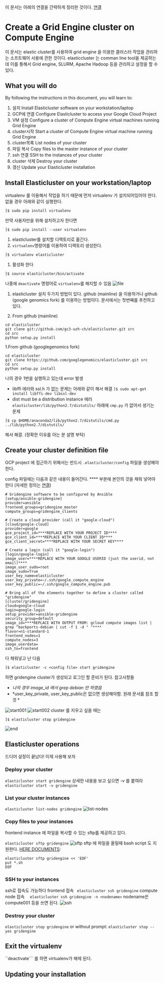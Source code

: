 이 문서는 아래의 연결을 간략하게 정리한 것이다.
[연결](http://googlegenomics.readthedocs.io/en/latest/use_cases/setup_gridengine_cluster_on_compute_engine/index.html)
# Create a Grid Engine cluster on Compute Engine
이 문서는 elastic cluster를 사용하여 grid engine 을 이용한 클러스터 작업을 관리하는 소프트웨어 사용에 관한 것이다.
elasticcluster 는 comman line tool을 제공하는데 이를 통해서 Grid engine, SLURM, Apache Hadoop 등을 관리하고 설정을 할 수 있다. 

## What you will do
By following the instructions in this document, you will learn to:

1. 설치 Install Elasticluster software on your workstation/laptop
1. GCP에 연결 Configure Elasticluster to access your Google Cloud Project
1. VM 설정 Configure a cluster of Compute Engine virtual machines running Grid Engine
1. cluster시작 Start a cluster of Compute Engine virtual machine running Grid Engine
1. cluster목록 List nodes of your cluster
1. 파일 복사 Copy files to the master instance of your cluster
1. ssh 연결 SSH to the instances of your cluster
1. cluster 삭제 Destroy your cluster
1. 갱신 Update your Elasticluster installation

## Install Elasticluster on your workstation/laptop
virtualenv 를 이용해서 작업을 하기 때문에 먼저 virtualenv 가 설치되어있어야 한다.
없을 경우 아래와 같이 실행한다.
```shell
]$ sudo pip install virtualenv
```
만약 사용자만을 위해 설치하고자 한다면
```shell
]$ sudo pip install --user virtualenv
```
1. elasticluster를 설치할 디렉토리로 옮긴다.
1. ```virtualenv```명령어를 이용하여 디렉토리 생성한다.
```shell
]$ virtualenv elasticluster
```
1. 활성화 한다
```shell
]$ source elasticluster/bin/activate
```
나중에 ```deactivate``` 명령어로 ```virtualenv```를 해지할 수 있음
![file](activate-virtualenv.png)

1. elasticluster 설치
두가지 방법이 있다. github (mainline) 을 이용하거나 github (google genomics fork) 를 이용하는 방법이다. 문서에서는 첫번째를 추천하고 있다.

  1. From github (mainline)
 ```
cd elasticluster
git clone git://github.com/gc3-uzh-ch/elasticluster.git src
cd src
python setup.py install
```

  1.From github (googlegenomics fork)
  ```
cd elasticluster
git clone https://github.com/googlegenomics/elasticluster.git src
cd src
python setup.py install
```
나의 경우 1번을 실행하고 있는데 error 발생
  - libffi 에러와 ssl.h 가 없는 문제는 아래와 같이 해서 해결
  ```]$ sudo apt-get install libffi-dev libssl-dev```
  - dist must be a distribution instance 에러 
  ```elasticluster/lib/python2.7/distutils/``` 아래에 ```cmp.py``` 가 없어서 생기는 문제 
  ```shell
  ]$ cp $HOME/anaconda2/lib/python2.7/distutils/cmd.py ../lib/python2.7/distutils/
  ```
  해서 해결. (정확한 이유를 아는 분 설명 부탁)
  
##  Create your cluster definition file
GCP project 에 접근하기 위해서는 반드시 ```.elasticluster/config``` 파일을 생성해야 한다.

config 파일에는 다음과 같은 내용이 들어간다. \*\*\*\* 부분에 본인의 것을 채워 넣어야 한다 
\(자세한 정의는 [연결](https://elasticluster.readthedocs.io/en/latest/configure.html)\)
```
# Gridengine software to be configured by Ansible
[setup/ansible-gridengine]
provider=ansible
frontend_groups=gridengine_master
compute_groups=gridengine_clients

# Create a cloud provider (call it "google-cloud")
[cloud/google-cloud]
provider=google
gce_project_id=****REPLACE WITH YOUR PROJECT ID****
gce_client_id=****REPLACE WITH YOUR CLIENT ID****
gce_client_secret=****REPLACE WITH YOUR SECRET KEY****

# Create a login (call it "google-login")
[login/google-login]
image_user=****REPLACE WITH YOUR GOOGLE USERID (just the userid, not email)****
image_user_sudo=root
image_sudo=True
user_key_name=elasticluster
user_key_private=~/.ssh/google_compute_engine
user_key_public=~/.ssh/google_compute_engine.pub

# Bring all of the elements together to define a cluster called "gridengine"
[cluster/gridengine]
cloud=google-cloud
login=google-login
setup_provider=ansible-gridengine
security_group=default
image_id=****REPLACE WITH OUTPUT FROM: gcloud compute images list | grep ^backports-debian | cut -f 1 -d " "****
flavor=n1-standard-1
frontend_nodes=1
compute_nodes=3
image_userdata=
ssh_to=frontend
```
다 채워넣고 난 다음
```shell
]$ elasticluster -c <config file> start gridengine
```
하면 gridengine cluster가 생성되고 로그인 할 준비가 된다.
참고사항들
 - *나의 경우 image_id 에서 grep debian 만 하였음*
 - *user_key_private, user_key_public은 없으면 생성해야함. 원래 문서를 참조 할 것 * 
 
![start001](elasticluster-start.png)
![start002](elasticluster-start-02.png)
cluster 를 지우고 싶을 때는
```shell
]$ elasticluster stop gridengine
```
![end](elasticluster-stop.png)

## Elasticluster operations
드디어 설정이 끝났다! 이제 사용해 보자
### Deploy your cluster
```elasticluster start gridengine```
상세한 내용을 보고 싶으면 -v 를 붙여라
```elasticluster start -v gridengine```
### List your cluster instances
```elasticluster list-nodes gridengine```
![list-nodes](elasticluster-list-nodes.png)
### Copy files to your instances
frontend instance 에 파일을 복사할 수 있는 sftp를 제공하고 있다. 

```elasticluster sftp gridengine```
![sftp](elasticluster-sftp.png)
sftp 에 파일을 올릴때 bash script 도 지원한다. [HERE DOCUMENTS](http://tldp.org/LDP/abs/html/here-docs.html):
```
elasticluster sftp gridengine << 'EOF'
put *.sh
EOF
```

### SSH to your instances
ssh로 접속도 가능하다
frontend 접속
``` elasticluster ssh gridengine```
compute node 접속
```  elasticluster ssh gridengine -n <nodename>```
nodename은 compute001 등을 쓰면 된다.
![ssh](elasticluster-ssh.png)
### Destroy your cluster
```elasticluster stop gridengine```
or without prompt:
```elasticluster stop --yes gridengine```

## Exit the virtualenv
``deactivate``` 를 하면 virtualenv가 해제 된다.
## Updating your installation